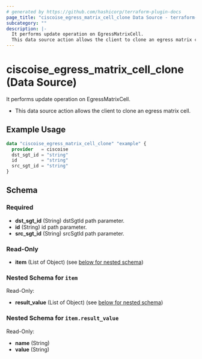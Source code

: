 ```yaml
---
# generated by https://github.com/hashicorp/terraform-plugin-docs
page_title: "ciscoise_egress_matrix_cell_clone Data Source - terraform-provider-ciscoise"
subcategory: ""
description: |-
  It performs update operation on EgressMatrixCell.
  This data source action allows the client to clone an egress matrix cell.
---
```


# ciscoise_egress_matrix_cell_clone (Data Source)

It performs update operation on EgressMatrixCell.

- This data source action allows the client to clone an egress matrix cell.

## Example Usage

```terraform
data "ciscoise_egress_matrix_cell_clone" "example" {
  provider   = ciscoise
  dst_sgt_id = "string"
  id         = "string"
  src_sgt_id = "string"
}
```

<!-- schema generated by tfplugindocs -->
## Schema

### Required

- **dst_sgt_id** (String) dstSgtId path parameter.
- **id** (String) id path parameter.
- **src_sgt_id** (String) srcSgtId path parameter.

### Read-Only

- **item** (List of Object) (see [below for nested schema](#nestedatt--item))

<a id="nestedatt--item"></a>
### Nested Schema for `item`

Read-Only:

- **result_value** (List of Object) (see [below for nested schema](#nestedobjatt--item--result_value))

<a id="nestedobjatt--item--result_value"></a>
### Nested Schema for `item.result_value`

Read-Only:

- **name** (String)
- **value** (String)


